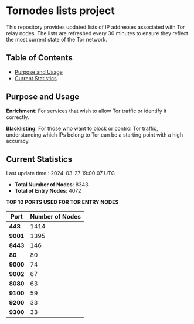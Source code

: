 # Tornodes lists project

This repository provides updated lists of IP addresses associated with Tor relay nodes. The lists are refreshed every 30 minutes to ensure they reflect the most current state of the Tor network.

## Table of Contents

- [Purpose and Usage](#purpose-and-usage)
- [Current Statistics](#current-statistics)


## Purpose and Usage

**Enrichment**: For services that wish to allow Tor traffic or identify it correctly.

**Blacklisting**: For those who want to block or control Tor traffic, understanding which IPs belong to Tor can be a starting point with a high accuracy.

## Current Statistics

Last update time : 2024-03-27 19:00:07 UTC

- **Total Number of Nodes**: 8343
- **Total of Entry Nodes**: 4072

**TOP 10 PORTS USED FOR TOR ENTRY NODES**

| **Port** | **Number of Nodes** |
|------|-----------------|
| **443**   | 1414  |
| **9001**   | 1395  |
| **8443**   | 146  |
| **80**   | 80  |
| **9000**   | 74  |
| **9002**   | 67  |
| **8080**   | 63  |
| **9100**   | 59  |
| **9200**   | 33  |
| **9300**   | 33  |

